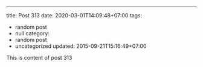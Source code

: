 ---
title: Post 313
date: 2020-03-01T14:09:48+07:00
tags:
  - random post
  - null
category:
  - random post
  - uncategorized
updated: 2015-09-21T15:16:49+07:00

This is content of post 313